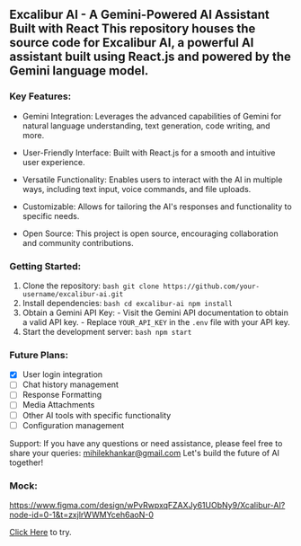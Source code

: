## Excalibur AI - A Gemini-Powered AI Assistant Built with React This repository houses the source code for Excalibur AI, a powerful AI assistant built using React.js and powered by the Gemini language model. 

### Key Features:
- Gemini Integration: Leverages the advanced capabilities of Gemini for natural language understanding, text generation, code writing, and more.

- User-Friendly Interface: Built with React.js for a smooth and intuitive user experience.

- Versatile Functionality: Enables users to interact with the AI in multiple ways, including text input, voice commands, and file uploads.

- Customizable: Allows for tailoring the AI's responses and functionality to specific needs.

- Open Source: This project is open source, encouraging collaboration and community contributions. 

### Getting Started: 
1. Clone the repository: ```bash git clone https://github.com/your-username/excalibur-ai.git ```
2. Install dependencies: ```bash cd excalibur-ai npm install ```
3. Obtain a Gemini API Key: - Visit the Gemini API documentation to obtain a valid API key. - Replace `YOUR_API_KEY` in the `.env` file with your API key.
4. Start the development server: ```bash npm start ```
   
### Future Plans:

- [x] User login integration
- [ ] Chat history management
- [ ] Response Formatting
- [ ] Media Attachments
- [ ] Other AI tools with specific functionality
- [ ] Configuration management

Support: If you have any questions or need assistance, please feel free to share your queries: mihilekhankar@gmail.com
Let's build the future of AI together!

### Mock: 
https://www.figma.com/design/wPvRwpxqFZAXJy61UObNy9/Xcalibur-AI?node-id=0-1&t=zxjlrWWMYceh6aoN-0

[Click Here](https://iridescent-pony-bd35ff.netlify.app/) to try.
